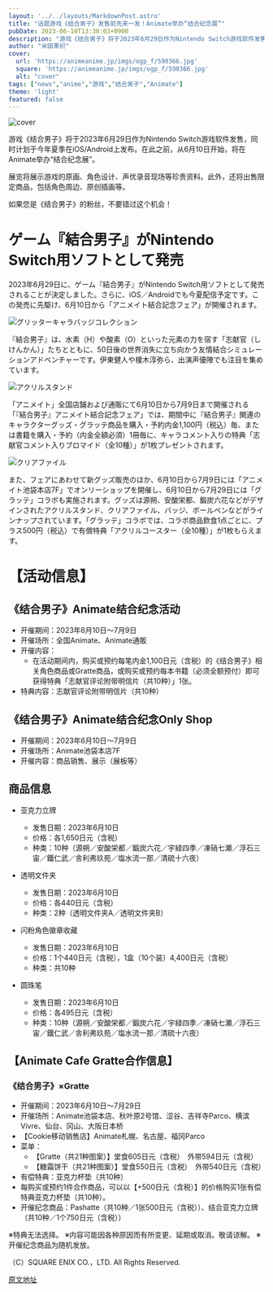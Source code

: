 ```yaml
---
layout: '../../layouts/MarkdownPost.astro'
title: "话题游戏《结合男子》发售前先来一发！Animate举办“结合纪念展”"
pubDate: 2023-06-10T13:30:03+0900
description: "游戏《结合男子》将于2023年6月29日作为Nintendo Switch游戏软件发售，同时计划于今年夏季在iOS/Android上发布。在此之前，从6月10日开始，将在Animate举办“结合纪念展”。"
author: "米田果织"
cover:
  url: 'https://animeanime.jp/imgs/ogp_f/590366.jpg'
  square: 'https://animeanime.jp/imgs/ogp_f/590366.jpg'
  alt: "cover"
tags: ["news","anime","游戏","结合男子","Animate"]
theme: 'light'
featured: false
---
```


![cover](https://animeanime.jp/imgs/ogp_f/590366.jpg)

游戏《结合男子》将于2023年6月29日作为Nintendo Switch游戏软件发售，同时计划于今年夏季在iOS/Android上发布。在此之前，从6月10日开始，将在Animate举办“结合纪念展”。

展览将展示游戏的原画、角色设计、声优录音现场等珍贵资料。此外，还将出售限定商品，包括角色周边、原创插画等。

如果您是《结合男子》的粉丝，不要错过这个机会！

# ゲーム『結合男子』がNintendo Switch用ソフトとして発売

2023年6月29日に、ゲーム『結合男子』がNintendo Switch用ソフトとして発売されることが決定しました。さらに、iOS／Androidでも今夏配信予定です。この発売に先駆け、6月10日から「アニメイト結合記念フェア」が開催されます。

![グリッターキャラバッジコレクション](https://animeanime.jp/imgs/zoom/590367.jpg)

『結合男子』は、水素（H）や酸素（O）といった元素の力を宿す「志献官（しけんかん）」たちとともに、50日後の世界消失に立ち向かう友情結合シミュレーションアドベンチャーです。伊東健人や榎木淳弥ら、出演声優陣でも注目を集めています。

![アクリルスタンド](https://animeanime.jp/imgs/zoom/590370.jpg)

「アニメイト」全国店舗および通販にて6月10日から7月9日まで開催される「『結合男子』アニメイト結合記念フェア」では、期間中に『結合男子』関連のキャラクターグッズ・グラッテ商品を購入・予約内金1,100円（税込）毎、または書籍を購入・予約（内金全額必須）1冊毎に、キャラコメント入りの特典「志献官コメント入りブロマイド（全10種）」が1枚プレゼントされます。

![クリアファイル](https://animeanime.jp/imgs/zoom/590371.jpg)

また、フェアにあわせて新グッズ販売のほか、6月10日から7月9日には「アニメイト池袋本店7F」でオンリーショップを開催し、6月10日から7月29日には「グラッテ」コラボも実施されます。グッズは源朔、安酸栄都、鍛炭六花などがデザインされたアクリルスタンド、クリアファイル、バッジ、ボールペンなどがラインナップされています。「グラッテ」コラボでは、コラボ商品飲食1点ごとに、プラス500円（税込）で有償特典「アクリルコースター（全10種）」が1枚もらえます。
# 【活动信息】
## 《结合男子》Animate结合纪念活动
- 开催期间：2023年6月10日～7月9日
- 开催场所：全国Animate、Animate通販
- 开催内容：
  - 在活动期间内，购买或预约每笔内金1,100日元（含税）的《结合男子》相关角色商品或Gratte商品，或购买或预约每本书籍（必须全额预付）即可获得特典「志献官评论附带明信片（共10种）」1张。
- 特典内容：志献官评论附带明信片（共10种）

## 《结合男子》Animate结合纪念Only Shop
- 开催期间：2023年6月10日～7月9日
- 开催场所：Animate池袋本店7F
- 开催内容：商品销售、展示（展板等）

## 商品信息
- 亚克力立牌
  - 发售日期：2023年6月10日
  - 价格：各1,650日元（含税）
  - 种类：10种（源朔／安酸栄都／鍛炭六花／宇緑四季／凍硝七瀬／浮石三宙／鐵仁武／舎利弗玖苑／塩水流一那／清硫十六夜）

- 透明文件夹
  - 发售日期：2023年6月10日
  - 价格：各440日元（含税）
  - 种类：2种（透明文件夹A／透明文件夹B）

- 闪粉角色徽章收藏
  - 发售日期：2023年6月10日
  - 价格：1个440日元（含税），1盒（10个装）4,400日元（含税）
  - 种类：共10种

- 圆珠笔
  - 发售日期：2023年6月10日
  - 价格：各495日元（含税）
  - 种类：10种（源朔／安酸栄都／鍛炭六花／宇緑四季／凍硝七瀬／浮石三宙／鐵仁武／舎利弗玖苑／塩水流一那／清硫十六夜）

## 【Animate Cafe Gratte合作信息】
### 《结合男子》×Gratte
- 开催期间：2023年6月10日～7月29日
- 开催场所：Animate池袋本店、秋叶原2号馆、涩谷、吉祥寺Parco、横滨Vivre、仙台、冈山、大阪日本桥
- 【Cookie移动销售店】Animate札幌、名古屋、福冈Parco
- 菜单：
  - 【Gratte（共21种图案）】堂食605日元（含税）　外带594日元（含税）
  - 【糖霜饼干（共21种图案）】堂食550日元（含税）　外带540日元（含税）
- 有偿特典：亚克力杯垫（共10种）
- 每购买或预约1件合作商品，可以以【+500日元（含税）】的价格购买1张有偿特典亚克力杯垫（共10种）。
- 开催纪念商品：Pashatte（共10种／1张500日元（含税））、结合亚克力立牌（共10种／1个750日元（含税））

※特典无法选择。
※内容可能因各种原因而有所变更、延期或取消。敬请谅解。
※开催纪念商品为随机发放。

（C）SQUARE ENIX CO.，LTD. All Rights Reserved.

  [原文地址](https://animeanime.jp/article/2023/06/10/77845.html)